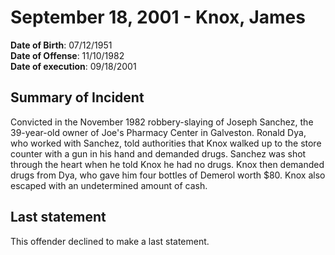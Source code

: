 # September 18, 2001 - Knox, James

**Date of Birth**: 07/12/1951<br/>
**Date of Offense**: 11/10/1982<br/>
**Date of execution**: 09/18/2001<br/>

## Summary of Incident
Convicted in the November 1982 robbery-slaying of Joseph Sanchez, the 39-year-old owner of Joe's Pharmacy Center in Galveston. Ronald Dya, who worked with Sanchez, told authorities that Knox walked up to the store counter with a gun in his hand and demanded drugs. Sanchez was shot through the heart when he told Knox he had no drugs. Knox then demanded drugs from Dya, who gave him four bottles of Demerol worth $80. Knox also escaped with an undetermined amount of cash.

## Last statement
This offender declined to make a last statement.